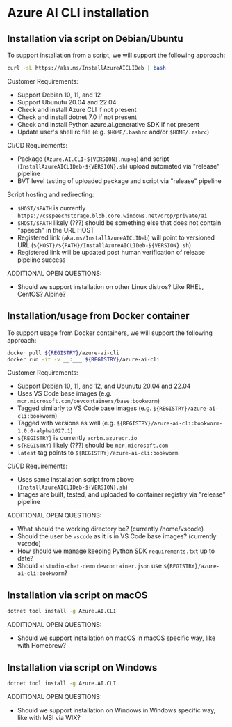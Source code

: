 # Azure AI CLI installation

## Installation via script on Debian/Ubuntu

To support installation from a script, we will support the following approach:

```bash
curl -sL https://aka.ms/InstallAzureAICLIDeb | bash
```

Customer Requirements:
- Support Debian 10, 11, and 12
- Support Ubunutu 20.04 and 22.04
- Check and install Azure CLI if not present
- Check and install dotnet 7.0 if not present
- Check and install Python azure.ai.generative SDK if not present
- Update user's shell rc file (e.g. `$HOME/.bashrc` and/or `$HOME/.zshrc`)

CI/CD Requirements:
- Package (`Azure.AI.CLI-${VERSION}.nupkg`) and script (`InstallAzureAICLIDeb-${VERSION}.sh`) upload automated via "release" pipeline
- BVT level testing of uploaded package and script via "release" pipeline

Script hosting and redirecting:
- `$HOST/$PATH` is currently `https://csspeechstorage.blob.core.windows.net/drop/private/ai`
- `$HOST/$PATH` likely (???) should be something else that does not contain "speech" in the URL HOST
- Registered link (`aka.ms/InstallAzureAICLIDeb`) will point to versioned URL (`${HOST}/${PATH}/InstallAzureAICLIDeb-${VERSION}.sh`)
- Registered link will be updated post human verification of release pipeline success

ADDITIONAL OPEN QUESTIONS:
- Should we support installation on other Linux distros? Like RHEL, CentOS? Alpine?

## Installation/usage from Docker container

To support usage from Docker containers, we will support the following approach:

```BASH
docker pull ${REGISTRY}/azure-ai-cli
docker run -it -v __:___ ${REGISTRY}/azure-ai-cli
```

Customer Requirements:
- Support Debian 10, 11, and 12, and Ubunutu 20.04 and 22.04
- Uses VS Code base images (e.g. `mcr.microsoft.com/devcontainers/base:bookworm`)
- Tagged similarly to VS Code base images (e.g. `${REGISTRY}/azure-ai-cli:bookworm`)
- Tagged with versions as well (e.g. `${REGISTRY}/azure-ai-cli:bookworm-1.0.0-alpha1027.1`)
- `${REGISTRY}` is currently `acrbn.azurecr.io`
- `${REGISTRY}` likely (???) should be `mcr.microsoft.com`
- `latest` tag points to `${REGISTRY}/azure-ai-cli:bookworm`

CI/CD Requirements:
- Uses same installation script from above (`InstallAzureAICLIDeb-${VERSION}.sh`)
- Images are built, tested, and uploaded to container registry via "release" pipeline

ADDITIONAL OPEN QUESTIONS:
- What should the working directory be? (currently /home/vscode)
- Should the user be `vscode` as it is in VS Code base images? (currently vscode)
- How should we manage keeping Python SDK `requirements.txt` up to date?
- Should `aistudio-chat-demo` `devcontainer.json` use `${REGISTRY}/azure-ai-cli:bookworm`?


## Installation via script on macOS

```bash
dotnet tool install -g Azure.AI.CLI
```

ADDITIONAL OPEN QUESTIONS:
- Should we support installation on macOS in macOS specific way, like with Homebrew?

## Installation via script on Windows

```bash
dotnet tool install -g Azure.AI.CLI
```

ADDITIONAL OPEN QUESTIONS:
- Should we support installation on Windows in Windows specific way, like with MSI via WIX?